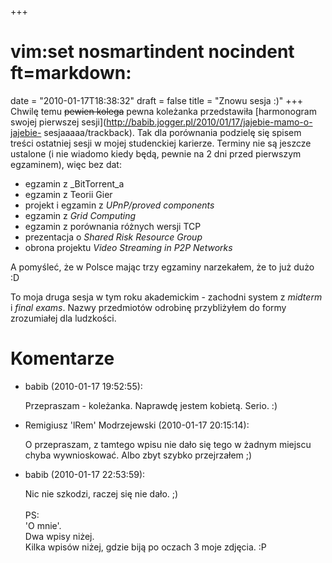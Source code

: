 +++
# vim:set nosmartindent nocindent ft=markdown:
date = "2010-01-17T18:38:32"
draft = false
title = "Znowu sesja :)"
+++
Chwilę temu ~~pewien kolega~~ pewna koleżanka przedstawiła [harmonogram swojej
pierwszej sesji](http://babib.jogger.pl/2010/01/17/jajebie-mamo-o-jajebie-
sesjaaaaa/trackback). Tak dla porównania podzielę się spisem treści ostatniej
sesji w mojej studenckiej karierze. Terminy nie są jeszcze ustalone (i nie
wiadomo kiedy będą, pewnie na 2 dni przed pierwszym egzaminem), więc bez dat:

  * egzamin z _BitTorrent_a
  * egzamin z Teorii Gier
  * projekt i egzamin z _UPnP/proved components_
  * egzamin z _Grid Computing_
  * egzamin z porównania różnych wersji TCP
  * prezentacja o _Shared Risk Resource Group_
  * obrona projektu _Video Streaming in P2P Networks_

A pomyśleć, że w Polsce mając trzy egzaminy narzekałem, że to już dużo :D

To moja druga sesja w tym roku akademickim - zachodni system z _midterm_ i
_final exams_. Nazwy przedmiotów odrobinę przybliżyłem do formy zrozumiałej
dla ludzkości.

# Komentarze

* babib (2010-01-17 19:52:55): <p>Przepraszam - koleżanka. Naprawdę jestem
  kobietą. Serio. :)</p>
* Remigiusz 'lRem' Modrzejewski (2010-01-17 20:15:14): <p>O przepraszam, z
  tamtego wpisu nie dało się tego w żadnym miejscu chyba wywnioskować. Albo zbyt
  szybko przejrzałem ;)</p>
* babib (2010-01-17 22:53:59): <p>Nic nie szkodzi, raczej się nie dało. ;)<br />
  <br />  PS:<br />  'O mnie'.<br />  Dwa wpisy niżej.<br />  Kilka wpisów
  niżej, gdzie biją po oczach 3 moje zdjęcia. :P</p>
